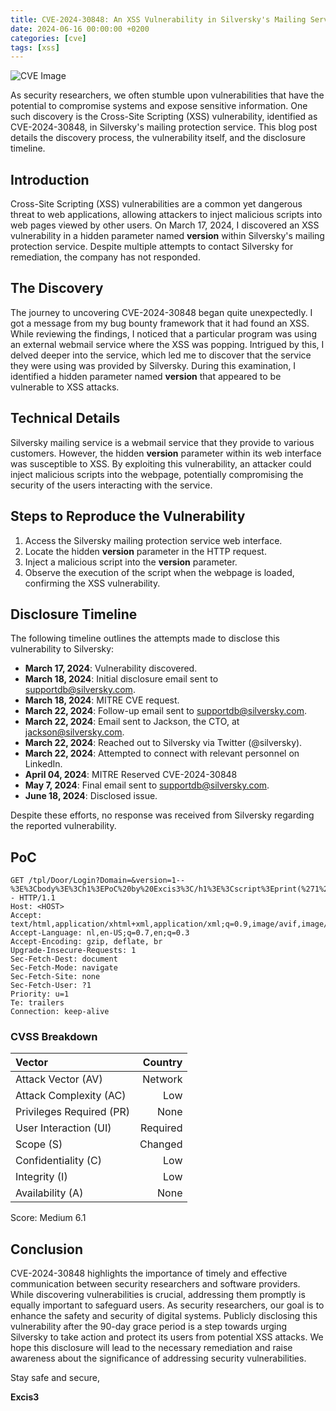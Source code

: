 ```yaml
---
title: CVE-2024-30848: An XSS Vulnerability in Silversky's Mailing Service
date: 2024-06-16 00:00:00 +0200
categories: [cve]
tags: [xss]
---
```


![CVE Image](/Excis3/excis3.github.io/main/media/cve.png)

As security researchers, we often stumble upon vulnerabilities that have the potential to compromise systems and expose sensitive information. One such discovery is the Cross-Site Scripting (XSS) vulnerability, identified as CVE-2024-30848, in Silversky's mailing protection service. This blog post details the discovery process, the vulnerability itself, and the disclosure timeline.

## Introduction

Cross-Site Scripting (XSS) vulnerabilities are a common yet dangerous threat to web applications, allowing attackers to inject malicious scripts into web pages viewed by other users. On March 17, 2024, I discovered an XSS vulnerability in a hidden parameter named **version** within Silversky's mailing protection service. Despite multiple attempts to contact Silversky for remediation, the company has not responded.

## The Discovery

The journey to uncovering CVE-2024-30848 began quite unexpectedly. I got a message from my bug bounty framework that it had found an XSS. While reviewing the findings, I noticed that a particular program was using an external webmail service where the XSS was popping. Intrigued by this, I delved deeper into the service, which led me to discover that the service they were using was provided by Silversky. During this examination, I identified a hidden parameter named **version** that appeared to be vulnerable to XSS attacks.

## Technical Details

Silversky mailing service is a webmail service that they provide to various customers. However, the hidden **version** parameter within its web interface was susceptible to XSS. By exploiting this vulnerability, an attacker could inject malicious scripts into the webpage, potentially compromising the security of the users interacting with the service.

## Steps to Reproduce the Vulnerability

1. Access the Silversky mailing protection service web interface.
2. Locate the hidden **version** parameter in the HTTP request.
3. Inject a malicious script into the **version** parameter.
4. Observe the execution of the script when the webpage is loaded, confirming the XSS vulnerability.

## Disclosure Timeline

The following timeline outlines the attempts made to disclose this vulnerability to Silversky:

- **March 17, 2024**: Vulnerability discovered.
- **March 18, 2024**: Initial disclosure email sent to supportdb@silversky.com.
- **March 18, 2024**: MITRE CVE request.
- **March 22, 2024**: Follow-up email sent to supportdb@silversky.com.
- **March 22, 2024**: Email sent to Jackson, the CTO, at jackson@silversky.com.
- **March 22, 2024**: Reached out to Silversky via Twitter (@silversky).
- **March 22, 2024**: Attempted to connect with relevant personnel on LinkedIn.
- **April 04, 2024**: MITRE Reserved CVE-2024-30848
- **May 7, 2024**: Final email sent to supportdb@silversky.com.
- **June 18, 2024**: Disclosed issue.

Despite these efforts, no response was received from Silversky regarding the reported vulnerability.

## PoC
```
GET /tpl/Door/Login?Domain=&version=1--%3E%3Cbody%3E%3Ch1%3EPoC%20by%20Excis3%3C/h1%3E%3Cscript%3Eprint(%271%27)%3C/script%3E%3C/body%3E%3C/html%3E%3C!-- HTTP/1.1
Host: <HOST>
Accept: text/html,application/xhtml+xml,application/xml;q=0.9,image/avif,image/webp,*/*;q=0.8
Accept-Language: nl,en-US;q=0.7,en;q=0.3
Accept-Encoding: gzip, deflate, br
Upgrade-Insecure-Requests: 1
Sec-Fetch-Dest: document
Sec-Fetch-Mode: navigate
Sec-Fetch-Site: none
Sec-Fetch-User: ?1
Priority: u=1
Te: trailers
Connection: keep-alive
```

### CVSS Breakdown

| Vector                       | Country |
| :--------------------------- | ------: |
| Attack Vector (AV) | Network |
| Attack Complexity (AC) | Low |
| Privileges Required (PR) | None |
| User Interaction (UI) | Required |
| Scope (S) | Changed |
| Confidentiality (C) | Low |
| Integrity (I) | Low |
| Availability (A) | None |

Score: Medium 6.1

## Conclusion

CVE-2024-30848 highlights the importance of timely and effective communication between security researchers and software providers. While discovering vulnerabilities is crucial, addressing them promptly is equally important to safeguard users. As security researchers, our goal is to enhance the safety and security of digital systems. Publicly disclosing this vulnerability after the 90-day grace period is a step towards urging Silversky to take action and protect its users from potential XSS attacks. We hope this disclosure will lead to the necessary remediation and raise awareness about the significance of addressing security vulnerabilities.

Stay safe and secure,

**Excis3**
